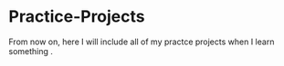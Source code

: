 # Practice-Projects
From now on, here I will include all of my practce projects when I learn something .
